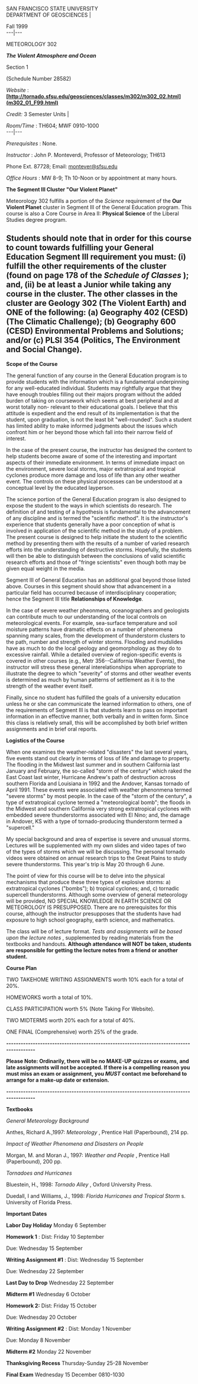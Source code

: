 SAN FRANCISCO STATE UNIVERSITY  
DEPARTMENT OF GEOSCIENCES |

 Fall 1999  
---|---  
  
METEOROLOGY 302

**_The Violent Atmosphere and Ocean_**

Section 1

(Schedule Number 28582)

_Website_ :
**[http://tornado.sfsu.edu/geosciences/classes/m302/m302_02.html](m302_01_F99.html)**

  _Credit:_ 3 Semester Units  |

  _Room/Time_ : TH604; MWF 0910-1000  
---|---  
  
_Prerequisites_ : None.

_Instructor_ : John P. Monteverdi, Professor of Meteorology; TH613

Phone Ext. 87728; Email: [montever@sfsu.edu  
](mailto:%20montever@sfsu.edu)

_Office Hours_ : MW 8-9; Th 10-Noon or by appointment at many hours.

  **The Segment III Cluster "Our Violent Planet"**

Meteorology 302 fulfills a portion of the _Science_ requirement of the **Our
Violent Planet** cluster in Segment III of the General Education program. This
course is also a Core Course in Area II: **Physical Science** of the Liberal
Studies degree program.

Students should note that in order for this course to count towards fulfilling
your General Education Segment III requirement you must: (i) fulfill the other
requirements of the cluster (found on page 178 of the _Schedule of Classes_ );
and, (ii) be at least a Junior while taking any course in the cluster. The
other classes in the cluster are Geology 302 (The Violent Earth) and ONE of
the following: (a) Geography 402 (CESD) (The Climatic Challenge); (b)
Geography 600 (CESD) Environmental Problems and Solutions; and/or (c) PLSI 354
(Politics, The Environment and Social Change).  
---  
  
**Scope of the Course**



The general function of any course in the General Education program is to
provide students with the information which is a fundamental underpinning for
any well-educated individual. Students may rightfully argue that they have
enough troubles filling out their majors program without the added burden of
taking on coursework which seems at best peripheral and at worst totally non-
relevant to their educational goals. I believe that this attitude is expedient
and the end result of its implementation is that the student, upon graduation,
is not the least bit "well-rounded". Such a student has limited ability to
make informed judgments about the issues which confront him or her beyond
those which fall into their narrow field of interest.

In the case of the present course, the instructor has designed the content to
help students become aware of some of the interesting and important aspects of
their immediate environment. In terms of immediate impact on the environment,
severe local storms, major extratropical and tropical cyclones produce more
damage and loss of life than any other weather event. The controls on these
physical processes can be understood at a conceptual level by the educated
layperson.

The science portion of the General Education program is also designed to
expose the student to the ways in which scientists do research. The definition
of and testing of a hypothesis is fundamental to the advancement of any
discipline and is termed the "scientific method". It is the instructor's
experience that students generally have a poor conception of what is involved
in application of the scientific method in the study of a problem. The present
course is designed to help initiate the student to the scientific method by
presenting them with the results of a number of varied research efforts into
the understanding of destructive storms. Hopefully, the students will then be
able to distinguish between the conclusions of valid scientific research
efforts and those of "fringe scientists" even though both may be given equal
weight in the media.

Segment III of General Education has an additional goal beyond those listed
above. Courses in this segment should show that advancement in a particular
field has occurred because of interdisciplinary cooperation; hence the Segment
III title **Relationships of Knowledge**.

In the case of severe weather pheonmena, oceanographers and geologists can
contribute much to our understanding of the local controls on meteorological
events. For example, sea-surface temperature and soil moisture patterns have
dramatic effects on a number of phenomena spanning many scales, from the
development of thunderstorm clusters to the path, number and strength of
winter storms. Flooding and mudslides have as much to do the local geology and
geomorphology as they do to excessive rainfall. While a detailed overview of
region-specific events is covered in other courses (e.g., Metr 356--California
Weather Events), the instructor will stress these general interelationships
when appropriate to illustrate the degree to which "severity" of storms and
other weather events is determined as much by human patterns of settlement as
it is to the strength of the weather event itself.

Finally, since no student has fulfilled the goals of a university education
unless he or she can communicate the learned information to others, one of the
requirements of Segment III is that students learn to pass on important
information in an effective manner, both verbally and in written form. Since
this class is relatively small, this will be accomplished by both brief
written assignments and in brief oral reports.

**Logistics of the Course**

When one examines the weather-related "disasters" the last several years, five
events stand out clearly in terms of loss of life and damage to property. The
flooding in the Midwest last summer and in southern California last January
and February, the so-called "storm of the century" which raked the East Coast
last winter, Hurricane Andrew's path of destruction across southern Florida
and Louisiana in 1992 and the Andover, Kansas tornado of April 1991. These
events were associated with weather phenonmena termed "severe storms" by most
people. In the case of the "storm of the century", a type of extratropical
cyclone termed a "meteorological bomb"; the floods in the Midwest and southern
California very strong extratropical cyclones with embedded severe
thunderstorms associated with El Nino; and, the damage in Andover, KS with a
type of tornado-producing thunderstorm termed a "supercell."

My special background and area of expertise is severe and unusual storms.
Lectures will be supplemented with my own slides and video tapes of two of the
types of storms which we will be discussing. The personal tornado videos were
obtained on annual research trips to the Great Plains to study severe
thunderstorms. This year's trip is May 20 through 6 June.

The point of view for this course will be to delve into the physical
mechanisms that produce these three types of explosive storms: a)
extratropical cyclones ("bombs"); b) tropical cyclones; and, c) tornadic
supercell thunderstorms. Although some overview of general meteorology will be
provided, NO SPECIAL KNOWLEDGE IN EARTH SCIENCE OR METEOROLOGY IS PRESUPPOSED.
There are no prerequisites for this course, although the instructor
presupposes that the students have had exposure to high school geography,
earth science, and mathematics.

The class will be of lecture format. _Tests and assignments will be based upon
the lecture notes_ , supplemented by reading materials from the textbooks and
handouts. **Although attendance will NOT be taken, students are responsible
for getting the lecture notes from a friend or another student.**

**Course Plan**

TWO TAKEHOME WRITING ASSIGNMENTS worth 10% each for a total of 20%.

HOMEWORKS worth a total of 10%.

CLASS PARTICIPATION worth 5% (Note Taking For Website).

TWO MIDTERMS worth 20% each for a total of 40%.

ONE FINAL (Comprehensive) worth 25% of the grade.

**\----------------------------------------------------------------------------------------**

**Please Note: Ordinarily, there will be no MAKE-UP quizzes or exams, and late
assignments will not be accepted. If there is a compelling reason you must
miss an exam or assignment, you _MUST_ contact me beforehand to arrange for a
make-up date or extension.**

**\----------------------------------------------------------------------------------------**

**Textbooks**

_General Meteorology Background_

Anthes, Richard A.,1997: _Meteorology_ , Prentice Hall (Paperbound), 214 pp.

_Impact of Weather Phenomena and Disasters on People_

Morgan, M. and Moran J., 1997: _Weather and People_ , Prentice Hall
(Paperbound), 200 pp.

_Tornadoes and Hurricanes_

Bluestein, H., 1998: _Tornado Alley_ , Oxford University Press.

Duedall, I and Williams, J., 1998: _Florida Hurricanes and Tropical Storm_ s.
University of Florida Press.

**Important Dates**

**Labor Day Holiday** Monday 6 September

**Homework 1** : Dist: Friday 10 September

Due: Wednesday 15 September

**Writing Assignment #1** : Dist: Wednesday 15 September

Due: Wednesday 22 September

**Last Day to Drop** Wednesday 22 September

**Midterm #1** Wednesday 6 October

**Homework 2:** Dist: Friday 15 October

Due: Wednesday 20 October

**Writing Assignment #2** : Dist: Monday 1 November

Due: Monday 8 November

**Midterm #2** Monday 22 November

**Thanksgiving Recess** Thursday-Sunday 25-28 November

**Final Exam** Wednesday 15 December 0810-1030


